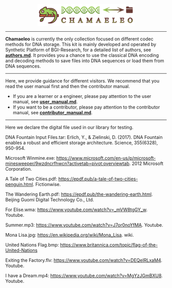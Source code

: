 <p align="center">
<img src="./docs/source/_static/logo.png" alt="Chamaeleo" title="Chamaeleo" width="60%"/>
</p>

---

**Chamaeleo** is currently the only collection focused on different codec methods for DNA storage.
This kit is mainly developed and operated by Synthetic Platform of BGI-Research, for a detailed list of authors, see [**authors.md**](https://github.com/ntpz870817/Chamaeleo/blob/master/docs/source/authors.md).
It provides you a chance to use the classical DNA encoding and decoding methods to save files into DNA sequences or load them from DNA sequences.

---

Here, we provide guidance for different visitors.
We recommend that you read the user manual first and then the contributor manual.

- If you are a learner or a engineer, please pay attention to the user manual, see [**user_manual.md**](https://github.com/ntpz870817/Chamaeleo/blob/master/docs/source/user_manual.md).
- If you want to be a contributor, please pay attention to the contributor manual, see [**contributor_manual.md**](https://github.com/ntpz870817/Chamaeleo/blob/master/docs/source/contributor_manual.md).

---

Here we declare the digital file used in our library for testing.

DNA Fountain Input Files.tar:
Erlich, Y., & Zielinski, D. (2017). DNA Fountain enables a robust and efficient storage architecture. Science, 355(6328), 950-954.

Microsoft Winmine.exe:
https://www.microsoft.com/en-us/p/microsoft-minesweeper/9wzdncrfhwcn?activetab=pivot:overviewtab. 2012 Microsoft Corporation.

A Tale of Two Cities.pdf:
https://epdf.pub/a-tale-of-two-cities-penguin.html. Fictionwise.

The Wandering Earth.pdf:
https://epdf.pub/the-wandering-earth.html. Beijing Guomi Digital Technology Co., Ltd.

For Elise.wma:
https://www.youtube.com/watch?v=_mVW8tgGY_w. Youtube.

Summer.mp3:
https://www.youtube.com/watch?v=J7or0noYfMA. Youtube.

Mona Lisa.jpg:
https://en.wikipedia.org/wiki/Mona_Lisa. wiki.

United Nations Flag.bmp:
https://www.britannica.com/topic/flag-of-the-United-Nations

Exiting the Factory.flv:
https://www.youtube.com/watch?v=DEQeIRLxaM4. Youtube.

I have a Dream.mp4:
https://www.youtube.com/watch?v=MgYzJGmBXU8. Youtube.